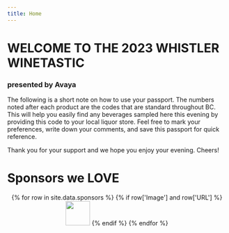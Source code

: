 ```yaml
---
title: Home
---
```


# WELCOME TO THE 2023 WHISTLER WINETASTIC
### presented by Avaya

The following is a short note on how to use your passport. The numbers noted after each product are the codes that are standard throughout BC.  This will help you easily find any beverages sampled here this evening by providing this code to your local liquor store. Feel free to mark your preferences, write down your comments, and save this passport for quick reference.

Thank you for your support and we hope you enjoy your evening.
Cheers!

# Sponsors we **LOVE**

<div style="text-align:center">
  {% for row in site.data.sponsors %}
    {% if row['Image'] and row['URL'] %}
      <a href="{{row['URL']}}"><img src="{{row['Image']}}" style="height:4em"></a>
    {% endif %}
  {% endfor %}
</div>
